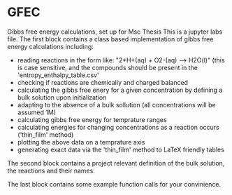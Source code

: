 # GFEC
Gibbs free energy calculations, set up for Msc Thesis
This is a jupyter labs file.
The first block contains a class based implementation of gibbs free energy calculations including:
  - reading reactions in the form like: "2*H+(aq) + O2-(aq) --> H2O(l)" (this is case sensitive, and the compounds should be present in the 'entropy_enthalpy_table.csv'
  - checking if reactions are chemically and charged balanced
  - calculating the gibbs free enery for a given concentration by defining a bulk solution upon initialization
  - adapting to the absence of a bulk sollution (all concentrations will be assumed 1M)
  - calculating gibbs free energy for temprature ranges
  - calculating energies for changing concentrations as a reaction occurs ('thin_film' method)
  - plotting the above data on a temprature axis
  - generating exact data via the 'thin_film' method to LaTeX friendly tables
 
 The second block contains a project relevant definition of the bulk solution, the reactions and their names.
 
 The last block contains some example function calls for your convinience.
